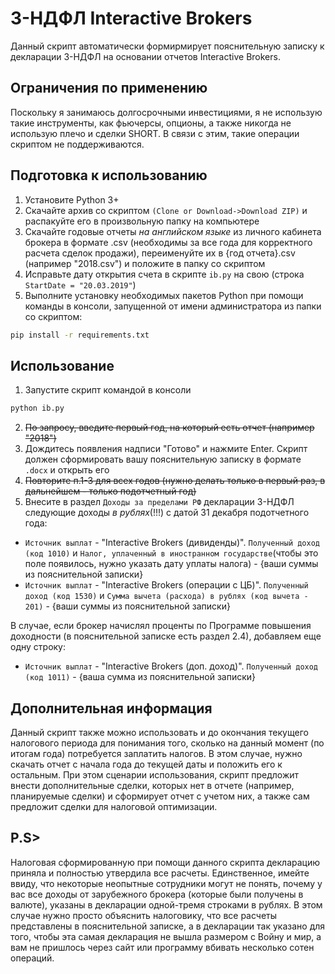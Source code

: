 # 3-НДФЛ Interactive Brokers

Данный скрипт автоматически формирмирует пояснительную записку к декларации 3-НДФЛ на основании отчетов Interactive Brokers.

## Ограничения по применению

Поскольку я занимаюсь долгосрочными инвестициями, я не использую такие инструменты, как фьючерсы, опционы, а также никогда не использую плечо и сделки SHORT. В связи с этим, такие операции скриптом не поддерживаются.

## Подготовка к использованию

1) Установите Python 3+
2) Скачайте архив со скриптом `(Clone or Download->Download ZIP)` и распакуйте его в произвольную папку на компьютере
3) Скачайте годовые отчеты *на английском языке* из личного кабинета брокера в формате .csv (необходимы за все года для корректного расчета сделок продажи), переименуйте их в {год отчета}.csv (например "2018.csv") и положите в папку со скриптом
4) Исправьте дату открытия счета в скрипте `ib.py` на свою (строка `StartDate = "20.03.2019"`)
5) Выполните установку необходимых пакетов Python при помощи команды в консоли, запущенной от имени администратора из папки со скриптом:

```bash
pip install -r requirements.txt
```

## Использование

1) Запустите скрипт командой в консоли

```bash
python ib.py
```

2) ~~По запросу, введите первый год, на который есть отчет (например "2018")~~
3) Дождитесь появления надписи "Готово" и нажмите Enter. Скрипт должен сформировать вашу пояснительную записку в формате `.docx` и открыть его
4) ~~Повторите п.1-3 для всех годов (нужно делать только в первый раз, в дальнейшем - только подотчетный год)~~
5) Внесите в раздел `Доходы за пределами РФ` декларации 3-НДФЛ следующие доходы *в рублях*(!!!) с датой 31 декабря подотчетного года:

- `Источник выплат` - "Interactive Brokers (дивиденды)". `Полученный доход (код 1010)` и `Налог, уплаченный в иностранном государстве`(чтобы это поле появилось, нужно указать дату уплаты налога) - {ваши суммы из пояснительной записки}
- `Источник выплат` - "Interactive Brokers (операции с ЦБ)". `Полученный доход (код 1530)` и `Сумма вычета (расхода) в рублях (код вычета - 201)` - {ваши суммы из пояснительной записки}

В случае, если брокер начислял проценты по Программе повышения доходности (в пояснительной записке есть раздел 2.4), добавляем еще одну строку:

- `Источник выплат` - "Interactive Brokers (доп. доход)". `Полученный доход (код 1011)` - {ваша сумма из пояснительной записки}

## Дополнительная информация

Данный скрипт также можно использовать и до окончания текущего налогового периода для понимания того, сколько на данный момент (по итогам года) потребуется заплатить налогов. В этом случае, нужно скачать отчет с начала года до текущей даты и положить его к остальным. При этом сценарии использования, скрипт предложит внести дополнительные сделки, которых нет в отчете (например, планируемые сделки) и сформирует отчет с учетом них, а также сам предложит сделки для налоговой оптимизации.

## P.S> 

Налоговая сформированную при помощи данного скрипта декларацию приняла и полностью утвердила все расчеты. Единственное, имейте ввиду, что некоторые неопытные сотрудники могут не понять, почему у вас все доходы от зарубежного брокера (которые были получены в валюте), указаны в декларации одной-тремя строками в рублях. В этом случае нужно просто объяснить налоговику, что все расчеты представлены в пояснительной записке, а в декларации так указано для того, чтобы эта самая декларация не вышла размером с Войну и мир, а вам не пришлось через сайт или программу вбивать несколько сотен операций.